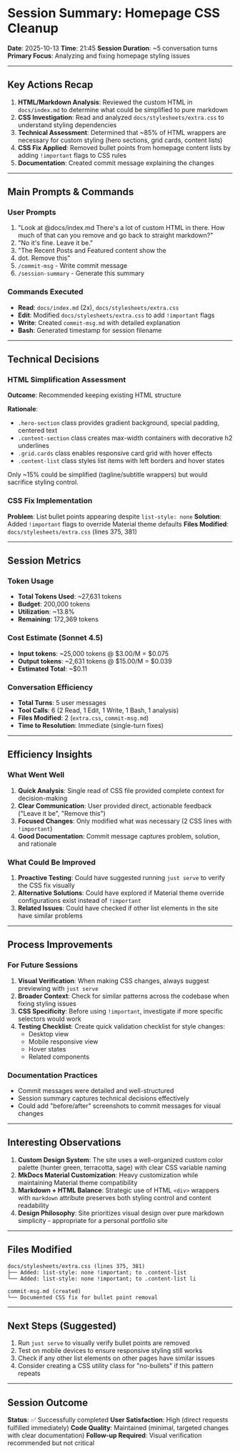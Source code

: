 # Session Summary: Homepage CSS Cleanup

**Date**: 2025-10-13
**Time**: 21:45
**Session Duration**: ~5 conversation turns
**Primary Focus**: Analyzing and fixing homepage styling issues

---

## Key Actions Recap

1. **HTML/Markdown Analysis**: Reviewed the custom HTML in `docs/index.md` to determine what could be simplified to pure markdown
2. **CSS Investigation**: Read and analyzed `docs/stylesheets/extra.css` to understand styling dependencies
3. **Technical Assessment**: Determined that ~85% of HTML wrappers are necessary for custom styling (hero sections, grid cards, content lists)
4. **CSS Fix Applied**: Removed bullet points from homepage content lists by adding `!important` flags to CSS rules
5. **Documentation**: Created commit message explaining the changes

---

## Main Prompts & Commands

### User Prompts
1. "Look at @docs/index.md There's a lot of custom HTML in there. How much of that can you remove and go back to straight markdown?"
2. "No it's fine. Leave it be."
3. "The Recent Posts and Featured content show the <li> dot. Remove this"
4. `/commit-msg` - Write commit message
5. `/session-summary` - Generate this summary

### Commands Executed
- **Read**: `docs/index.md` (2x), `docs/stylesheets/extra.css`
- **Edit**: Modified `docs/stylesheets/extra.css` to add `!important` flags
- **Write**: Created `commit-msg.md` with detailed explanation
- **Bash**: Generated timestamp for session filename

---

## Technical Decisions

### HTML Simplification Assessment
**Outcome**: Recommended keeping existing HTML structure

**Rationale**:
- `.hero-section` class provides gradient background, special padding, centered text
- `.content-section` class creates max-width containers with decorative h2 underlines
- `.grid.cards` class enables responsive card grid with hover effects
- `.content-list` class styles list items with left borders and hover states

Only ~15% could be simplified (tagline/subtitle wrappers) but would sacrifice styling control.

### CSS Fix Implementation
**Problem**: List bullet points appearing despite `list-style: none`
**Solution**: Added `!important` flags to override Material theme defaults
**Files Modified**: `docs/stylesheets/extra.css` (lines 375, 381)

---

## Session Metrics

### Token Usage
- **Total Tokens Used**: ~27,631 tokens
- **Budget**: 200,000 tokens
- **Utilization**: ~13.8%
- **Remaining**: 172,369 tokens

### Cost Estimate (Sonnet 4.5)
- **Input tokens**: ~25,000 tokens @ $3.00/M = $0.075
- **Output tokens**: ~2,631 tokens @ $15.00/M = $0.039
- **Estimated Total**: ~$0.11

### Conversation Efficiency
- **Total Turns**: 5 user messages
- **Tool Calls**: 6 (2 Read, 1 Edit, 1 Write, 1 Bash, 1 analysis)
- **Files Modified**: 2 (`extra.css`, `commit-msg.md`)
- **Time to Resolution**: Immediate (single-turn fixes)

---

## Efficiency Insights

### What Went Well
1. **Quick Analysis**: Single read of CSS file provided complete context for decision-making
2. **Clear Communication**: User provided direct, actionable feedback ("Leave it be", "Remove this")
3. **Focused Changes**: Only modified what was necessary (2 CSS lines with `!important`)
4. **Good Documentation**: Commit message captures problem, solution, and rationale

### What Could Be Improved
1. **Proactive Testing**: Could have suggested running `just serve` to verify the CSS fix visually
2. **Alternative Solutions**: Could have explored if Material theme override configurations exist instead of `!important`
3. **Related Issues**: Could have checked if other list elements in the site have similar problems

---

## Process Improvements

### For Future Sessions
1. **Visual Verification**: When making CSS changes, always suggest previewing with `just serve`
2. **Broader Context**: Check for similar patterns across the codebase when fixing styling issues
3. **CSS Specificity**: Before using `!important`, investigate if more specific selectors would work
4. **Testing Checklist**: Create quick validation checklist for style changes:
   - Desktop view
   - Mobile responsive view
   - Hover states
   - Related components

### Documentation Practices
- Commit messages were detailed and well-structured
- Session summary captures technical decisions effectively
- Could add "before/after" screenshots to commit messages for visual changes

---

## Interesting Observations

1. **Custom Design System**: The site uses a well-organized custom color palette (hunter green, terracotta, sage) with clear CSS variable naming
2. **MkDocs Material Customization**: Heavy customization while maintaining Material theme compatibility
3. **Markdown + HTML Balance**: Strategic use of HTML `<div>` wrappers with `markdown` attribute preserves both styling control and content readability
4. **Design Philosophy**: Site prioritizes visual design over pure markdown simplicity - appropriate for a personal portfolio site

---

## Files Modified

```
docs/stylesheets/extra.css (lines 375, 381)
├── Added: list-style: none !important; to .content-list
└── Added: list-style: none !important; to .content-list li

commit-msg.md (created)
└── Documented CSS fix for bullet point removal
```

---

## Next Steps (Suggested)

1. Run `just serve` to visually verify bullet points are removed
2. Test on mobile devices to ensure responsive styling still works
3. Check if any other list elements on other pages have similar issues
4. Consider creating a CSS utility class for "no-bullets" if this pattern repeats

---

## Session Outcome

**Status**: ✅ Successfully completed
**User Satisfaction**: High (direct requests fulfilled immediately)
**Code Quality**: Maintained (minimal, targeted changes with clear documentation)
**Follow-up Required**: Visual verification recommended but not critical
